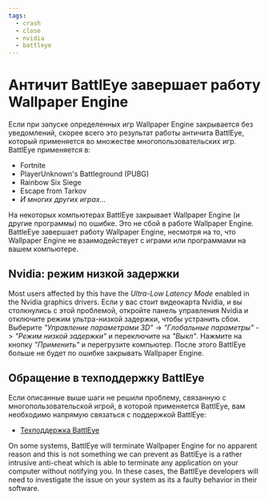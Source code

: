 ```yaml
---
tags:
  - crash
  - close
  - nvidia
  - battleye
---
```


# Античит BattlEye завершает работу Wallpaper Engine
Если при запуске определенных игр Wallpaper Engine закрывается без уведомлений, скорее всего это результат работы античита BattlEye, который применяется во множестве многопользовательских игр. BattlEye применяется в:

* Fortnite
* PlayerUnknown's Battleground (PUBG)
* Rainbow Six Siege
* Escape from Tarkov
* *И многих других играх...*

На некоторых компьютерах BattlEye закрывает Wallpaper Engine (и другие программы) по ошибке. Это не сбой в работе Wallpaper Engine. BattleEye завершает работу Wallpaper Engine, несмотря на то, что Wallpaper Engine не взаимодействует с играми или программами на вашем компьютере.

## Nvidia: режим низкой задержки
Most users affected by this have the *Ultra-Low Latency Mode* enabled in the Nvidia graphics drivers. Если у вас стоит видеокарта Nvidia, и вы столкнулись с этой проблемой, откройте панель управления Nvidia и отключите режим ультра-низкой задержки, чтобы устранить сбои. Выберите *"Управление параметрами 3D"* -> *"Глобальные параметры"* -> *"Режим низкой задержки"* и переключите на *"Выкл"*. Нажмите на кнопку *"Применить"* и перегрузите компьютер. После этого BattlEye больше не будет по ошибке закрывать Wallpaper Engine.

## Обращение в техподдержку BattlEye
Если описанные выше шаги не решили проблему, связанную с многопользовательской игрой, в которой применяется BattlEye, вам необходимо напрямую связаться с поддержкой BattlEye:

* [Техподдержка BattlEye](https://www.battleye.com/contact/)

On some systems, BattlEye will terminate Wallpaper Engine for no apparent reason and this is not something we can prevent as BattlEye is a rather intrusive anti-cheat which is able to terminate any application on your computer without notifying you. In these cases, the BattlEye developers will need to investigate the issue on your system as its a faulty behavior in their software.